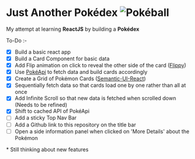 # Just Another Pokédex ![Pokéball](./public/favicon.ico)

My attempt at learning **ReactJS** by building a **Pokédex**

To-Do :-

- [x] Build a basic react app
- [x] Build a Card Component for basic data
- [x] Add Flip animation on click to reveal the other side of the card ([Flippy](https://www.npmjs.com/package/react-flippy))
- [x] Use [PokéApi](https://pokeapi.co/) to fetch data and build cards accordingly
- [x] Create a Grid of Pokémon Cards ([Semantic-UI-React](https://react.semantic-ui.com/collections/grid/))
- [x] Sequentially fetch data so that cards load one by one rather than all at once
- [x] Add Infinite Scroll so that new data is fetched when scrolled down (Needs to be refined)
- [x] Shift to cached API of PokéApi
- [ ] Add a sticky Top Nav Bar
- [ ] Add a Github link to this repository on the title bar
- [ ] Open a side information panel when clicked on 'More Details' about the Pokémon

\* Still thinking about new features
